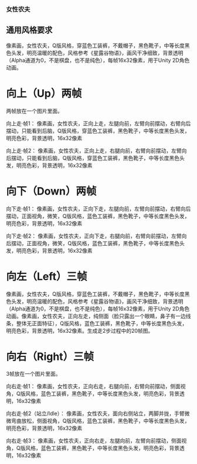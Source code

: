 ### 女性农夫

## 通用风格要求

像素画，女性农夫，Q版风格，穿蓝色工装裤，不戴帽子，黑色靴子，中等长度黑色头发，明亮温暖的配色，风格参考《星露谷物语》，画风干净细致，背景透明（Alpha通道为0，不是棋盘，也不是纯色），每帧16x32像素，用于Unity 2D角色动画。

# 向上（Up）两帧

两帧放在一个图片里面。

向上走·帧1：
 像素画，女性农夫，正向上走，左腿向前，左臂向前摆动，右臂向后摆动，只能看到后脑，Q版风格，穿蓝色工装裤，黑色靴子，中等长度黑色头发，明亮色彩，背景透明，16x32像素


向上走·帧2：
 像素画，女性农夫，正向上走，右腿向前，右臂向前摆动，左臂向后摆动，只能看到后脑，Q版风格，穿蓝色工装裤，黑色靴子，中等长度黑色头发，明亮色彩，背景透明，16x32像素

# 向下（Down）两帧

向下走·帧1：
 像素画，女性农夫，正向下走，左腿向前，左臂向前摆动，右臂向后摆动，正面视角，微笑，Q版风格，蓝色工装裤，黑色靴子，中等长度黑色头发，明亮色彩，背景透明，16x32像素


向下走·帧2：
 像素画，女性农夫，正向下走，右腿向前，右臂向前摆动，左臂向后摆动，正面视角，微笑，Q版风格，蓝色工装裤，黑色靴子，中等长度黑色头发，明亮色彩，背景透明，16x32像素

# 向左（Left）三帧

像素画，女性农夫，Q版风格，穿蓝色工装裤，不戴帽子，黑色靴子，中等长度黑色头发，明亮温暖的配色，风格参考《星露谷物语》，画风干净细致，背景透明（Alpha通道为0，不是棋盘，也不是纯色），每帧16x32像素，用于Unity 2D角色动画。像素画，女性农夫，正向左走，纯侧面（脸只露出一个眼睛，鼻子有一边线条，整体无正面特征），Q版风格，蓝色工装裤，黑色靴子，中等长度黑色头发，明亮色彩，背景透明，16x32像素。生成走2步过程中的20帧图。 


 # 向右（Right）三帧

 3帧放在一个图片里面。

 向右走·帧1：
 像素画，女性农夫，正向右走，右腿向前，右臂向前摆动，侧面视角，Q版风格，蓝色工装裤，黑色靴子，中等长度黑色头发，明亮色彩，背景透明，16x32像素


向右走·帧2（站立/Idle）：
 像素画，女性农夫，面向右侧站立，两脚并拢，手臂微微弯曲放松，侧面视角，Q版风格，蓝色工装裤，黑色靴子，中等长度黑色头发，明亮色彩，背景透明，16x32像素


向右走·帧3：
 像素画，女性农夫，正向右走，左腿向前，左臂向前摆动，侧面视角，Q版风格，蓝色工装裤，黑色靴子，中等长度黑色头发，明亮色彩，背景透明，16x32像素
